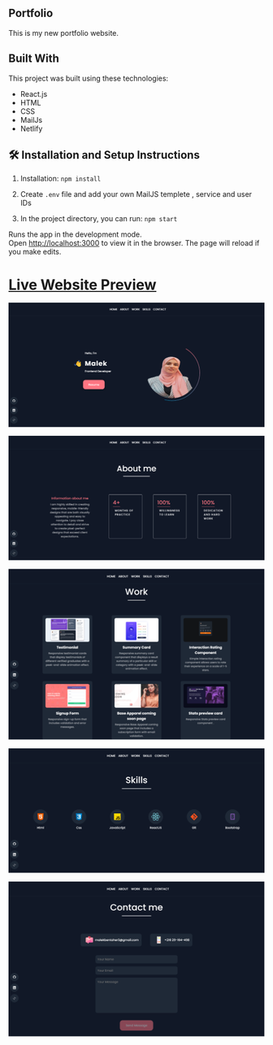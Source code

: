 ## Portfolio
This is my new portfolio website. 

## Built With

This project was built using these technologies:

- React.js
- HTML
- CSS
- MailJs
- Netlify

## 🛠 Installation and Setup Instructions

1. Installation: `npm install`

2. Create `.env` file and add your own MailJS templete , service and user IDs 

3. In the project directory, you can run: `npm start`

Runs the app in the development mode.\
Open [http://localhost:3000](http://localhost:3000) to view it in the browser.
The page will reload if you make edits.


# [Live Website Preview](https://malekbentaher.netlify.app/)

![Nikola-Portfolio](./screens/home.png)

![about](./screens/about.png)

![work](./screens/work.png)

![skills](./screens/skills.png)

![contact](./screens/contact.png)


